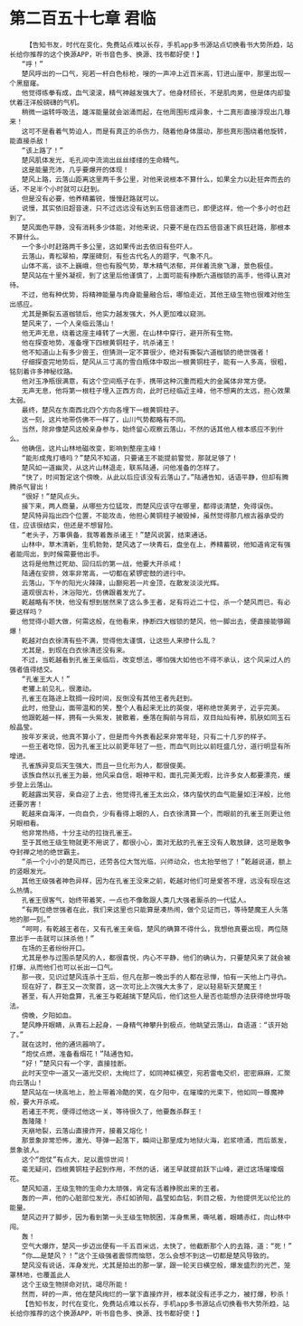 # 第二百五十七章 君临
        【告知书友，时代在变化，免费站点难以长存，手机app多书源站点切换看书大势所趋，站长给你推荐的这个换源APP，听书音色多、换源、找书都好使！】
       “呼！”
       楚风呼出的一口气，宛若一杆白色标枪，嗖的一声冲上近百米高，钉进山崖中，那里出现一个黑窟窿。
       他觉得练拳有成，血气滚滚，精气神越发强大了。他身材颀长，不是肌肉男，但是体内却蛰伏着汪洋般磅礴的气机。
       稍微一运转呼吸法，雄浑能量就会汹涌而起，在他周围形成异象，十二真形直接浮现出几尊来！
       这可不是看着气势迫人，而是有真正的杀伤力，随着他身体展动，那些真形围绕着他旋转，能直接杀敌！
       “该上路了！”
       楚风肌体发光，毛孔间中流淌出丝丝缕缕的生命精气。
       这是能量充沛，几乎要爆开的体现！
       楚风上路，云落山距离这里两千多公里，对他来说根本不算什么，如果全力以赴狂奔而去的话，不足半个小时就可以赶到。
       但是没有必要，他养精蓄锐，慢慢赶路就可以。
       说慢，其实依旧超音速，只不过远远没有达到五倍音速而已，即便这样，他一个多小时也赶到了。
       楚风面色平静，没有消耗多少体能，对他来说，只要不是在四五倍音速下疯狂赶路，那根本不算什么。
       一个多小时赶路两千多公里，这如果传出去依旧有些吓人。
       云落山，青松翠柏，摩崖碑刻，有些古代名人的题字，气象不凡。
       山体不高，谈不上巍峨，但也有股气势，草木精气浓郁，并伴着流泉飞瀑，景色极佳。
       楚风站在十里外凝视，到了这里后他谨慎了，上面可能有挣断六道枷锁的高手，他得认真对待。
       不过，他有种优势，将精神能量与肉身能量融合后，哪怕走近，其他王级生物也很难对他生出感应。
       尤其是撕裂五道枷锁后，他实力越发强大，外人更加难以窥测。
       楚风来了，一个人亲临云落山！
       他无声无息，绕着这座主峰转了一大圈，在山林中穿行，避开所有生物。
       他在探查地势，准备埋下四根黄铜柱子，坑杀诸王！
       他不知道山上有多少兽王，但猜测一定不算很少，绝对有撕裂六道枷锁的绝世强者！
       仔细探查完地势后，楚风从三寸高的雪白瓶体中取出一根黄铜柱子，能有一人多高，很粗，铭刻着许多神秘纹路。
       他对玉净瓶很满意，有这个空间瓶子在手，携带这种沉重而粗大的金属体非常方便。
       无声无息，他将第一根柱子埋入正西方向，此时已经临近主峰，他不想离的太远，担心效果太弱。
       最终，楚风在东南西北四个方向各埋下一根黄铜柱子。
       这一刻，这片地带仿佛不一样了，山川气势都略有不同。
       当然，除非像楚风这般亲身参与，始终留心观察云落山，不然的话其他人根本感应不到什么。
       他确信，这片山林地磁改变，影响到整座主峰！
       “能形成鬼打墙吗？”楚风不知道，只要诸王不能提前警觉，那就足够了！
       楚风如一道幽灵，从这片山林退走，联系陆通，问他准备的怎样了。
       “快了，时间暂定这个傍晚，从此以后应该没有云落山了。”陆通告知，话语平静，但却有腾腾杀气冒出！
       “很好！”楚风点头。
       接下来，两人商量，从哪些方位猛攻，而楚风应该守在哪里，都得谈清楚，免得误伤。
       楚风特异指出四个位置，不能攻击，他担心黄铜柱子被毁掉，虽然觉得那几根古器承受的住，应该很结实，但还是不想冒险。
       “老头子，万事俱备，我等着轰杀诸王！”楚风说罢，结束通话。
       山林中，草木清新，生机勃勃，楚风选了一块青石，盘坐在上，养精蓄锐，他知道肯定有强者能闯出，到时候需要他出手。
       这将是他熬过死劫、回归后的第一战，他要大开杀戒！
       陆通在安排，效率非常高，一切都在紧锣密鼓的进行中。
       云落山，下午的阳光火辣辣，山巅宛若一片金顶，在散发淡淡光辉。
       道观很古朴，沐浴阳光，仿佛跟着发光了。
       乾越略有不快，他没有想到居然来了这么多王者，足有将近二十位，杀一个楚风而已，有必要这样吗？
       他觉得小题大做，何需这般，在他看来，挣断四大枷锁的楚风，他一脚出去，便直接能够踢爆！
       乾越对白衣徐清有些不满，觉得他太谨慎，让这些人来掺什么乱？
       尤其是，到现在白衣徐清还没有来。
       不过，当乾越看到孔雀王亲临后，改变想法，哪怕强大如他也不得不承认，这个风采过人的强者值得结交。
       “孔雀王大人！”
       老獾上前见礼，很激动。
       孔雀王在路途上耽搁一段时间，反倒没有其他王者先赶到。
       此时，他登山，面带温和的笑，整个人看起来无比的英俊，堪称绝世美男子，近乎完美。
       他跟乾越一样，拥有一头紫发，披散着，垂落在胸前与背后，双目灿灿有神，肌肤如同玉石般晶莹。
       按年岁来说，他真不算小了，但是而今外表看起来非常年轻，只有二十几岁的样子。
       一些王者吃惊，因为孔雀王比以前更年轻了一些，而血气则比以前旺盛几分，道行明显有所增进。
       孔雀族异变后天生强大，而且一旦化形为人，都很俊美。
       该族自然以孔雀王为最，他风采自信，眼神平和，面孔完美无暇，比许多女人都要漂亮，缓步登上云落山。
       乾越露出笑容，亲自迎了上去，他觉得孔雀王太出众，体内蛰伏的血气能量如汪洋般，比他还要厉害！
       乾越来自海洋，一向自负，少有看得上眼的人，白衣徐清算一个，而眼前的孔雀王则更让他另眼相看。
       他非常热络，十分主动的拉拢孔雀王。
       至于其他王级生物就更不用说了，都很小心，面对无敌的孔雀王没有人敢放肆，这可是敢争夺封禅之地的绝世霸主。
       “杀一个小小的楚风而已，还劳各位大驾光临，兴师动众，也太抬举他了！”乾越说道，额上的竖眼发光。
       其他王级强者神色异样，因为在孔雀王没来之前，乾越对他们可是爱答不理，远没有现在这么热情。
       孔雀王很客气，始终带着笑，一点也不像敢跟人类几大强者厮杀的一代猛人。
       “有两位绝世强者在此，我们来这里也只能算是凑热闹，做个见证而已，等待楚魔王人头落地的那一刻。”
       “呵呵，有乾越王者在，又有孔雀王亲临，楚风的确算不得什么，我想他真要出现，两位随意出手一击就可以抹杀他！”
       在场的王者纷纷开口。
       尤其是参与过围杀楚风的人，都很喜悦，内心不平静，他们的确认为，只要楚风来了就会被打爆，从而他们也可以长出一口气。
       那一夜，见识过楚风连杀十王后，但凡在那一晚出手的人都在忌惮，怕有一天他上门寻仇。
       现在好了，群王又一次聚首，这一次可比上次强大太多了，足以轻易斩灭楚魔王！
       甚至，有人开始盘算，孔雀王与乾越擒下楚风后，他们这些人是否也能想办法获得绝世呼吸法。
       傍晚，夕阳如血。
       楚风睁开眼睛，从青石上起身，一身精气神攀升到极点，他眺望云落山，自语道：“该开始了。”
       就在这时，他的通讯器响了。
       “炮仗点燃，准备看烟花！”陆通告知。
       “好！”楚风只有一个字，直接挂断。
       此时天空中一道又一道光交织，太绚烂了，如同神虹横空，宛若雷电交织，密密麻麻，汇聚向云落山！
       楚风站在一块高地上，脸上带着冷酷的笑，在夕阳中，在璀璨的光束下，他如同一尊魔神般，要大开杀戒。
       若诸王不死，便得过他这一关，等待很久了，他要轰杀群王！
       轰隆隆！
       天崩地裂，云落山直接炸开，接着又熔化！
       那景象非常恐怖，激光、导弹一起落下，瞬间让那里成为地狱火海，岩浆喷涌，而后蒸发，景象骇人。
       这个“炮仗”有点大，足以震惊世间！
       毫无疑问，四根黄铜柱子起到作用，不然的话，诸王早就提前跃下山峰，避过这场璀璨烟花。
       楚风知道，王级生物的生命力太顽强，肯定有活着挣脱出来的王者。
       轰的一声，他的心脏部位发光，赤红如骄阳，晶莹如血钻，刺目之极，为他提供无以伦比的能量。
       楚风迈开了脚步，因为看到第一头王级生物脱困，浑身焦黑，嘶吼着，眼睛赤红，向山林中闯。
       轰！
       空气大爆炸，楚风一步迈出便有一千五百米远，太快了，他截断那个人的去路，道：“死！”
       “你……是楚风？！”这个王级强者震惊而恼怒，怎么会想不到这一切都是楚风导致的。
       楚风没有说话，浑身发光，尤其是拍出的那一掌，跟一轮天日横空般，爆发盛烈的光芒，笼罩林地，也覆盖此人
       这个王级生物拼命对抗，竭尽所能！
       然而，砰的一声，他在楚风绚烂的一掌下直接炸开，根本就没有还手之力，被打爆，秒杀！
       【告知书友，时代在变化，免费站点难以长存，手机app多书源站点切换看书大势所趋，站长给你推荐的这个换源APP，听书音色多、换源、找书都好使！】